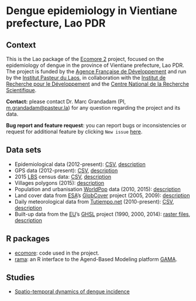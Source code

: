 
<!-- README.md is generated from README.Rmd. Please edit that file -->

# Dengue epidemiology in Vientiane prefecture, Lao PDR

<!-- badges: start -->

<!-- badges: end -->

## Context

This is the Lao package of the [Ecomore 2](http://www.ecomore.org)
project, focused on the epidemiology of dengue in the province of
Vientiane prefecture, Lao PDR. The project is funded by the [Agence
Française de Développement](https://afd.fr) and run by the [Institut
Pasteur du Laos](http://www.pasteur.la), in collaboration with the
[Institut de Recherche pour le Développement](https://en.ird.fr) and the
[Centre National de la Recherche Scientifique](http://www.cnrs.fr).

**Contact:** please contact Dr. Marc Grandadam (PI,
<m.grandadam@pasteur.la>) for any question regarding the project and its
data.

**Bug report and feature request**: you can report bugs or
inconsistencies or request for additional feature by clicking `New
issue` [here](https://github.com/ecomore2/ecomore2.github.io/issues).

## Data sets

  - Epidemiological data (2012-present):
    [CSV](https://raw.githubusercontent.com/ecomore2/pacs/master/data/pacs.csv),
    [description](https://ecomore2.github.io/pacs)
  - GPS data (2012-present):
    [CSV](https://raw.githubusercontent.com/ecomore2/gps/master/data/gps.csv),
    [description](https://ecomore2.github.io/gps)
  - 2015 [LBS](https://www.lsb.gov.la) census data:
    [CSV](https://raw.githubusercontent.com/ecomore2/census/master/data/census.csv),
    [description](https://ecomore2.github.io/census)
  - Villages polygons (2015):
    [description](https://ecomore2.github.io/villages-polygons)
  - Population and urbanisation [WorldPop](https://www.worldpop.org)
    data (2010, 2015):
    [description](https://ecomore2.github.io/worldpop)
  - Land cover data from [ESA](https://www.esa.int)’s
    [GlobCover](http://due.esrin.esa.int/page_globcover.php) project
    (2005, 2009): [description](https://ecomore2.github.io/globcover)
  - Daily meteorological data from
    [Tutiempo.net](https://en.tutiempo.net) (2010-present):
    [CSV](https://raw.githubusercontent.com/ecomore2/meteo/master/data/meteo.csv),
    [description](https://ecomore2.github.io/meteo)
  - Built-up data from the [EU](https://ec.europa.eu/jrc/en)’s
    [GHSL](https://ghsl.jrc.ec.europa.eu) project (1990, 2000, 2014):
    [raster
    files](https://www.dropbox.com/sh/uj3872y5keso5ev/AACXrlnC1YCk_PYkb0nhgD5Ea?dl=0),
    [description](https://ecomore2.github.io/ghsl)

## R packages

  - [ecomore](https://ecomore2.github.io/ecomore): code used in the
    project.
  - [rama](https://r-and-gama.github.io/rama): an R interface to the
    Agend-Based Modeling platform
    [GAMA](https://gama-platform.github.io).

## Studies

  - [Spatio-temporal dynamics of dengue
    incidence](https://ecomore2.github.io/spatio-temporal-description)
